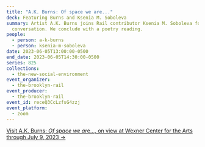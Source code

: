 ```yaml
---
title: "A.K. Burns: Of space we are..."
deck: Featuring Burns and Ksenia M. Soboleva
summary: Artist A.K. Burns joins Rail contributor Ksenia M. Soboleva for a
  conversation. We conclude with a poetry reading.
people:
  - person: a-k-burns
  - person: ksenia-m-soboleva
date: 2023-06-05T13:00:00-0500
end_date: 2023-06-05T14:30:00-0500
series: 825
collections:
  - the-new-social-environment
event_organizer:
  - the-brooklyn-rail
event_producer:
  - the-brooklyn-rail
event_id: receQ3CcLzfsG4zzj
event_platform:
  - zoom
---
```

[V﻿isit A.K. Burns: *Of space we ar*e..., on view at Wexner Center for the Arts through July 9, 2023 →](https://wexarts.org/exhibitions/ak-burns-space-we-are)